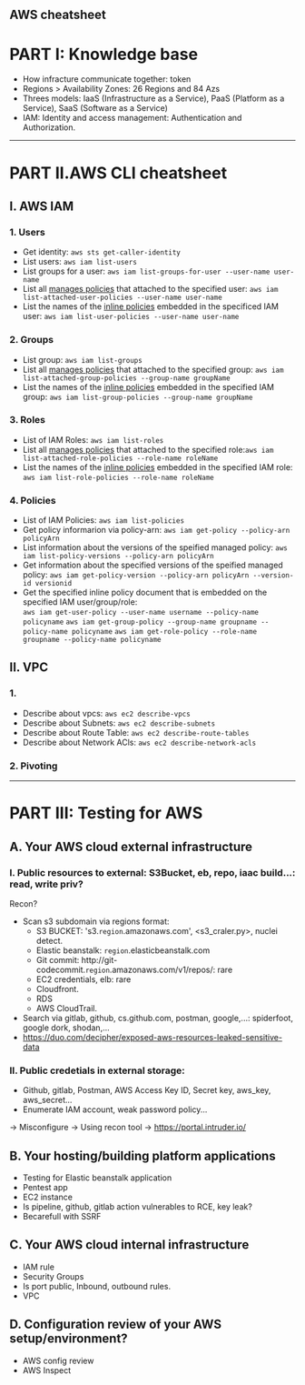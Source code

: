 <heading>AWS cheatsheet</heading>
---
# PART I: Knowledge base
- How infracture communicate together: token
- Regions > Availability Zones: 26 Regions and 84 Azs
- Threes models: IaaS (Infrastructure as a Service), PaaS (Platform as a Service), SaaS (Software as a Service)
- IAM: Identity and access management: Authentication and Authorization.
---

# PART II.AWS CLI cheatsheet

## I. AWS IAM

### 1. Users
- Get identity: `aws sts get-caller-identity`
- List users: `aws iam list-users`
- List groups for a user: `aws iam list-groups-for-user --user-name user-name` 
- List all [manages policies](https://docs.aws.amazon.com/IAM/latest/UserGuide/access_policies_managed-vs-inline.html#aws-managed-policies) that attached to the specified user: `aws iam list-attached-user-policies --user-name user-name`
- List the names of the [inline policies](https://docs.aws.amazon.com/IAM/latest/UserGuide/access_policies_managed-vs-inline.html) embedded in the specificed IAM user: `aws iam list-user-policies --user-name user-name`

### 2. Groups
- List group: `aws iam list-groups`
- List all [manages policies]() that attached to the specified group: `aws iam list-attached-group-policies --group-name groupName`
- List the names of the [inline policies]() embedded in the specified IAM group: `aws iam list-group-policies --group-name groupName`

### 3. Roles
- List of IAM Roles: `aws iam list-roles`
- List all [manages policies]() that attached to the specified role:`aws iam list-attached-role-policies --role-name roleName`
- List the names of the [inline policies]() embedded in the specified IAM role: `aws iam list-role-policies --role-name roleName`

### 4. Policies
- List of IAM Policies: `aws iam list-policies`
- Get policy informarion via policy-arn: `aws iam get-policy --policy-arn policyArn`
- List information about the versions of the speified managed policy: `aws iam list-policy-versions --policy-arn policyArn`
- Get information about the specified versions of the speified managed policy: `aws iam get-policy-version --policy-arn policyArn --version-id versionid`
- Get the specified inline policy document that is embedded on the specified IAM user/group/role:    
   `aws iam get-user-policy --user-name username --policy-name policyname`
   `aws iam get-group-policy --group-name groupname --policy-name policyname`
   `aws iam get-role-policy --role-name groupname --policy-name policyname`

## II. VPC
### 1. 
- Describe about vpcs: `aws ec2 describe-vpcs`
- Describe about Subnets: `aws ec2 describe-subnets`
- Describe about Route Table: `aws ec2 describe-route-tables`
- Describe about Network ACls: `aws ec2 describe-network-acls`
### 2. Pivoting

---
# PART III: Testing for AWS

## A. Your AWS cloud external infrastructure

### I. Public resources to external: S3Bucket, eb, repo, iaac build...: read, write priv?

Recon?
- Scan s3 subdomain via regions format: 
   - S3 BUCKET: 's3.`region`.amazonaws.com', <s3_craler.py>, nuclei detect.
   - Elastic beanstalk: `region`.elasticbeanstalk.com 
   - Git commit: http://git-codecommit.`region`.amazonaws.com/v1/repos/<name>: rare
   - EC2 credentials, elb: rare
   - Cloudfront.
   - RDS
   - AWS CloudTrail.
- Search via gitlab, github, cs.github.com, postman, google,...: spiderfoot, google dork, shodan,...
- https://duo.com/decipher/exposed-aws-resources-leaked-sensitive-data

### II. Public credetials in external storage: 
- Github, gitlab, Postman, AWS Access Key ID, Secret key, aws_key, aws_secret...
- Enumerate IAM account, weak password policy...

-> Misconfigure
-> Using recon tool
-> https://portal.intruder.io/

## B. Your hosting/building platform applications

- Testing for Elastic beanstalk application
- Pentest app
- EC2 instance 
- Is pipeline, github, gitlab action vulnerables to RCE, key leak?
- Becarefull with SSRF

## C. Your AWS cloud internal infrastructure

 - IAM rule
 - Security Groups
 - Is port public, Inbound, outbound rules.
 - VPC

## D. Configuration review of your AWS setup/environment?
- AWS config review
- AWS Inspect


